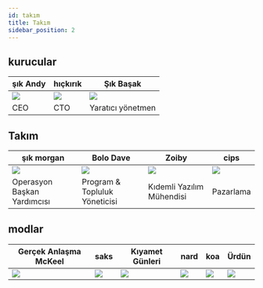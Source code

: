 ```yaml
---
id: takım
title: Takım
sidebar_position: 2
---
```


## kurucular

| şık Andy                | hıçkırık             | Şık Başak                |
| ----------------------- | -------------------- | ------------------------ |
| ![](/img/NiftyAndy.png) | ![](/img/snarfy.png) | ![](/img/NiftySpike.png) |
| CEO                     | CTO                  | Yaratıcı yönetmen        |

## Takım

| şık morgan                  | Bolo Dave                     | Zoiby                     | cips                |
| --------------------------- | ----------------------------- | ------------------------- | ------------------- |
| ![](/img/NiftyMorgan.png)   | ![](/img/bolo.png)            | ![](/img/zoiby.png)       | ![](/img/jeppe.png) |
| Operasyon Başkan Yardımcısı | Program & Topluluk Yöneticisi | Kıdemli Yazılım Mühendisi | Pazarlama           |

## modlar

| Gerçek Anlaşma McKeel  | saks               | Kıyamet Günleri     | nard               | koa               | Ürdün                |
| ---------------------- | ------------------ | ------------------- | ------------------ | ----------------- | -------------------- |
| ![](/img/realdeal.png) | ![](/img/sacx.png) | ![](/img/doomy.png) | ![](/img/nard.png) | ![](/img/koa.png) | ![](/img/jordan.png) |
